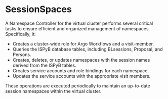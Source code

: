# SessionSpaces

A Namespace Controller for the virtual cluster performs several critical tasks
to ensure efficient and organized management of namespaces. Specifically, it:

* Creates a cluster-wide role for Argo Workflows and a visit-member.
* Queries the ISPyB database tables, including BLsessions, Proposal, and Persons.
* Creates, deletes, or updates namespaces with the session names derived from
  the ISPyB tables.
* Creates service accounts and role bindings for each namespace.
* Updates the service accounts with the appropriate visit members.

These operations are executed periodically to maintain an up-to-date session
namespaces within the virtual cluster.
